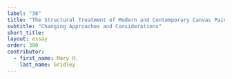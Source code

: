 ```yaml
---
label: "38"
title: "The Structural Treatment of Modern and Contemporary Canvas Paintings"
subtitle: "Changing Approaches and Considerations"
short_title:
layout: essay
order: 380
contributor:
  - first_name: Mary H.
    last_name: Gridley
---
```


